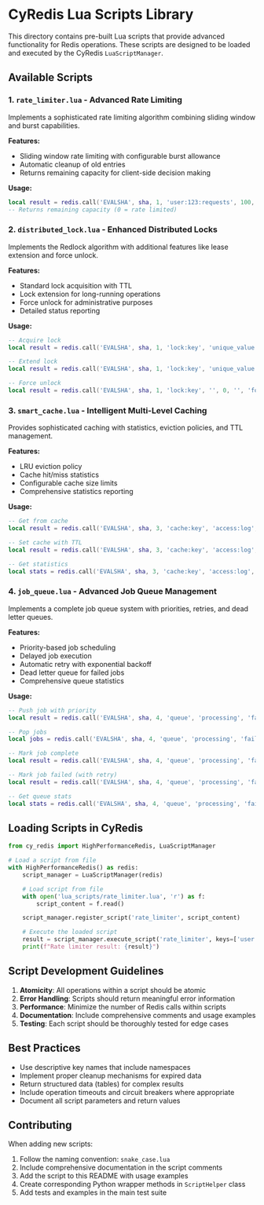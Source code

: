 # CyRedis Lua Scripts Library

This directory contains pre-built Lua scripts that provide advanced functionality for Redis operations. These scripts are designed to be loaded and executed by the CyRedis `LuaScriptManager`.

## Available Scripts

### 1. `rate_limiter.lua` - Advanced Rate Limiting
Implements a sophisticated rate limiting algorithm combining sliding window and burst capabilities.

**Features:**
- Sliding window rate limiting with configurable burst allowance
- Automatic cleanup of old entries
- Returns remaining capacity for client-side decision making

**Usage:**
```lua
local result = redis.call('EVALSHA', sha, 1, 'user:123:requests', 100, 3600, current_time, 200)
-- Returns remaining capacity (0 = rate limited)
```

### 2. `distributed_lock.lua` - Enhanced Distributed Locks
Implements the Redlock algorithm with additional features like lease extension and force unlock.

**Features:**
- Standard lock acquisition with TTL
- Lock extension for long-running operations
- Force unlock for administrative purposes
- Detailed status reporting

**Usage:**
```lua
-- Acquire lock
local result = redis.call('EVALSHA', sha, 1, 'lock:key', 'unique_value', 30000)

-- Extend lock
local result = redis.call('EVALSHA', sha, 1, 'lock:key', 'unique_value', 30000, 'extend')

-- Force unlock
local result = redis.call('EVALSHA', sha, 1, 'lock:key', '', 0, '', 'force')
```

### 3. `smart_cache.lua` - Intelligent Multi-Level Caching
Provides sophisticated caching with statistics, eviction policies, and TTL management.

**Features:**
- LRU eviction policy
- Cache hit/miss statistics
- Configurable cache size limits
- Comprehensive statistics reporting

**Usage:**
```lua
-- Get from cache
local result = redis.call('EVALSHA', sha, 3, 'cache:key', 'access:log', 'stats:key', 'GET', current_time)

-- Set cache with TTL
local result = redis.call('EVALSHA', sha, 3, 'cache:key', 'access:log', 'stats:key', 'SET', current_time, 'value', 3600, 1000)

-- Get statistics
local stats = redis.call('EVALSHA', sha, 3, 'cache:key', 'access:log', 'stats:key', 'STATS', current_time)
```

### 4. `job_queue.lua` - Advanced Job Queue Management
Implements a complete job queue system with priorities, retries, and dead letter queues.

**Features:**
- Priority-based job scheduling
- Delayed job execution
- Automatic retry with exponential backoff
- Dead letter queue for failed jobs
- Comprehensive queue statistics

**Usage:**
```lua
-- Push job with priority
local result = redis.call('EVALSHA', sha, 4, 'queue', 'processing', 'failed', 'dead', 'PUSH', current_time, 'job_123', 'job_data', 5, 3, 0)

-- Pop jobs
local jobs = redis.call('EVALSHA', sha, 4, 'queue', 'processing', 'failed', 'dead', 'POP', current_time, 5)

-- Mark job complete
local result = redis.call('EVALSHA', sha, 4, 'queue', 'processing', 'failed', 'dead', 'COMPLETE', current_time, 'job_123')

-- Mark job failed (with retry)
local result = redis.call('EVALSHA', sha, 4, 'queue', 'processing', 'failed', 'dead', 'FAIL', current_time, 'job_123', 'error_message')

-- Get queue stats
local stats = redis.call('EVALSHA', sha, 4, 'queue', 'processing', 'failed', 'dead', 'STATS', current_time)
```

## Loading Scripts in CyRedis

```python
from cy_redis import HighPerformanceRedis, LuaScriptManager

# Load a script from file
with HighPerformanceRedis() as redis:
    script_manager = LuaScriptManager(redis)

    # Load script from file
    with open('lua_scripts/rate_limiter.lua', 'r') as f:
        script_content = f.read()

    script_manager.register_script('rate_limiter', script_content)

    # Execute the loaded script
    result = script_manager.execute_script('rate_limiter', keys=['user:123'], args=[100, 3600, int(time.time()), 200])
    print(f"Rate limiter result: {result}")
```

## Script Development Guidelines

1. **Atomicity**: All operations within a script should be atomic
2. **Error Handling**: Scripts should return meaningful error information
3. **Performance**: Minimize the number of Redis calls within scripts
4. **Documentation**: Include comprehensive comments and usage examples
5. **Testing**: Each script should be thoroughly tested for edge cases

## Best Practices

- Use descriptive key names that include namespaces
- Implement proper cleanup mechanisms for expired data
- Return structured data (tables) for complex results
- Include operation timeouts and circuit breakers where appropriate
- Document all script parameters and return values

## Contributing

When adding new scripts:

1. Follow the naming convention: `snake_case.lua`
2. Include comprehensive documentation in the script comments
3. Add the script to this README with usage examples
4. Create corresponding Python wrapper methods in `ScriptHelper` class
5. Add tests and examples in the main test suite

